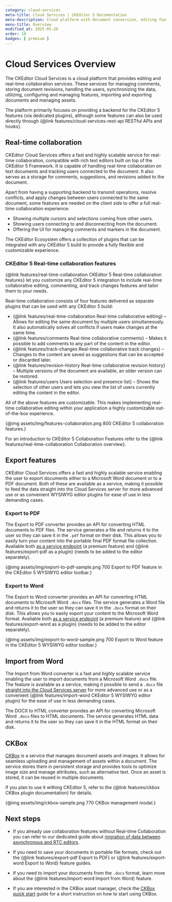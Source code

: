 ```yaml
---
category: cloud-services
meta-title: Cloud Services | CKEditor 5 Documentation
meta-description: Cloud platform with document conversion, editing features and real-time collaboration services.
menu-title: Overview
modified_at: 2025-05-20
order: 10
badges: [ premium ]
---
```


# Cloud Services Overview

The CKEditor Cloud Services is a cloud platform that provides editing and real-time collaboration services. These services for managing comments, storing document revisions, handling the users, synchronizing the data, utilizing, configuring and managing features, importing and exporting documents and managing assets. 

The platform primarily focuses on providing a backend for the CKEditor&nbsp;5 features (via dedicated plugins), although some features can also be used directly through {@link features/cloud-services-rest-api RESTful APIs and hooks}.

## Real-time collaboration

CKEditor Cloud Services offers a fast and highly scalable service for real-time collaboration, compatible with rich text editors built on top of the CKEditor&nbsp;5 Framework. It is capable of handling real-time collaboration on text documents and tracking users connected to the document. It also serves as a storage for comments, suggestions, and revisions added to the document.

Apart from having a supporting backend to transmit operations, resolve conflicts, and apply changes between users connected to the same document, some features are needed on the client side to offer a full real-time collaboration experience:

 * Showing multiple cursors and selections coming from other users.
 * Showing users connecting to and disconnecting from the document.
 * Offering the UI for managing comments and markers in the document.

The CKEditor Ecosystem offers a collection of plugins that can be integrated with any CKEditor&nbsp;5 build to provide a fully flexible and customizable experience.

### CKEditor&nbsp;5 Real-time collaboration features

{@link features/real-time-collaboration CKEditor&nbsp;5 Real-time collaboration features} let you customize any CKEditor&nbsp;5 integration to include real-time collaborative editing, commenting, and track changes features and tailor them to your needs.

Real-time collaboration consists of four features delivered as separate plugins that can be used with any CKEditor&nbsp;5 build:

* {@link features/real-time-collaboration Real-time collaborative editing} &ndash; Allows for editing the same document by multiple users simultaneously. It also automatically solves all conflicts if users make changes at the same time.
* {@link features/comments Real-time collaborative comments} &ndash; Makes it possible to add comments to any part of the content in the editor.
* {@link features/track-changes Real-time collaborative track changes} &ndash; Changes to the content are saved as suggestions that can be accepted or discarded later.
* {@link features/revision-history Real-time collaborative revision history} &ndash; Multiple versions of the document are available, an older version can be restored.
* {@link features/users Users selection and presence list} &ndash; Shows the selection of other users and lets you view the list of users currently editing the content in the editor.

All of the above features are customizable. This makes implementing real-time collaborative editing within your application a highly customizable out-of-the-box experience.

{@img assets/img/features-collaboration.png 800 CKEditor&nbsp;5 collaboration features.}

For an introduction to CKEditor&nbsp;5 Collaboration Features refer to the {@link features/real-time-collaboration Collaboration overview}.

## Export features

CKEditor Cloud Services offers a fast and highly scalable service enabling the user to export documents either to a Microsoft Word document or to a PDF document. Both of these are available as a service, making it possible to feed the data straight into the Cloud Services server for more advanced use or as convenient WYSIWYG editor plugins for ease of use in less demanding cases.

### Export to PDF

The Export to PDF converter provides an API for converting HTML documents to PDF files. The service generates a file and returns it to the user so they can save it in the `.pdf` format on their disk. This allows you to easily turn your content into the portable final PDF format file collection. Available both [as a service endpoint](https://ckeditor.com/docs/cs/latest/guides/export-to-pdf/overview.html) (a premium feature) and {@link features/export-pdf as a plugin} (needs to be added to the editor separately).

{@img assets/img/export-to-pdf-sample.png 700 Export to PDF feature in the CKEditor&nbsp;5 WYSIWYG editor toolbar.}

### Export to Word

The Export to Word converter provides an API for converting HTML documents to Microsoft Word `.docx` files. The service generates a Word file and returns it to the user so they can save it in the `.docx` format on their disk. This allows you to easily export your content to the Microsoft Word format. Available both [as a service endpoint](https://ckeditor.com/docs/cs/latest/guides/export-to-word/overview.html) (a premium feature) and {@link features/export-word as a plugin} (needs to be added to the editor separately).

{@img assets/img/export-to-word-sample.png 700 Export to Word feature in the CKEditor&nbsp;5 WYSIWYG editor toolbar.}

## Import from Word

The Import from Word converter is a fast and highly scalable service enabling the user to import documents from a Microsoft Word `.docx` file. The feature is available as a service, making it possible to send a `.docx` file [straight into the Cloud Services server](https://ckeditor.com/docs/cs/latest/guides/import-from-word/overview.html) for more advanced use or as a convenient {@link features/import-word CKEditor&nbsp;5 WYSIWYG editor plugin} for the ease of use in less demanding cases.

The DOCX to HTML converter provides an API for converting Microsoft Word `.docx` files to HTML documents. The service generates HTML data and returns it to the user so they can save it in the HTML format on their disk.

## CKBox

[CKBox](https://ckeditor.com/docs/ckbox/latest/guides/index.html) is a service that manages document assets and images. It allows for seamless uploading and management of assets within a document. The service stores them in persistent storage and provides tools to optimize image size and manage attributes, such as alternative text. Once an asset is stored, it can be reused in multiple documents.

If you plan to use it withing CKEditor&nbsp;5, refer to the {@link features/ckbox CKBox plugin documentation} for details.

{@img assets/img/ckbox-sample.png 770 CKBox management modal.}

## Next steps

* If you already use collaboration features without Real-time Collaboration you can refer to our dedicated guide about [migration of data between asynchronous and RTC editors](https://ckeditor.com/docs/cs/latest/guides/collaboration/migrating-to-rtc.html).

* If you need to save your documents in portable file formats, check out the {@link features/export-pdf Export to PDF} or {@link features/export-word Export to Word} feature guides.

* If you need to import your documents from the `.docx` format, learn more about the {@link features/import-word Import from Word} feature.

* If you are interested in the CKBox asset manager, check the [CKBox quick start](https://ckeditor.com/docs/ckbox/latest/guides/quick-start.html) guide for a short instruction on how to start using CKBox.
